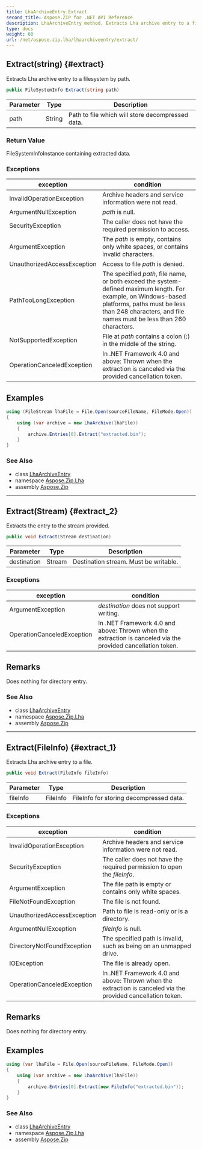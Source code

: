 ```yaml
---
title: LhaArchiveEntry.Extract
second_title: Aspose.ZIP for .NET API Reference
description: LhaArchiveEntry method. Extracts Lha archive entry to a filesystem by path
type: docs
weight: 60
url: /net/aspose.zip.lha/lhaarchiveentry/extract/
---
```

## Extract(string) {#extract}

Extracts Lha archive entry to a filesystem by path.

```csharp
public FileSystemInfo Extract(string path)
```

| Parameter | Type | Description |
| --- | --- | --- |
| path | String | Path to file which will store decompressed data. |

### Return Value

FileSystemInfoInstance containing extracted data.

### Exceptions

| exception | condition |
| --- | --- |
| InvalidOperationException | Archive headers and service information were not read. |
| ArgumentNullException | *path* is null. |
| SecurityException | The caller does not have the required permission to access. |
| ArgumentException | The *path* is empty, contains only white spaces, or contains invalid characters. |
| UnauthorizedAccessException | Access to file *path* is denied. |
| PathTooLongException | The specified *path*, file name, or both exceed the system-defined maximum length. For example, on Windows-based platforms, paths must be less than 248 characters, and file names must be less than 260 characters. |
| NotSupportedException | File at *path* contains a colon (:) in the middle of the string. |
| OperationCanceledException | In .NET Framework 4.0 and above: Thrown when the extraction is canceled via the provided cancellation token. |

## Examples

```csharp
using (FileStream lhaFile = File.Open(sourceFileName, FileMode.Open))
{
    using (var archive = new LhaArchive(lhaFile))
    {
        archive.Entries[0].Extract("extracted.bin");
    }
}
```

### See Also

* class [LhaArchiveEntry](../)
* namespace [Aspose.Zip.Lha](../../lhaarchiveentry/)
* assembly [Aspose.Zip](../../../)

---

## Extract(Stream) {#extract_2}

Extracts the entry to the stream provided.

```csharp
public void Extract(Stream destination)
```

| Parameter | Type | Description |
| --- | --- | --- |
| destination | Stream | Destination stream. Must be writable. |

### Exceptions

| exception | condition |
| --- | --- |
| ArgumentException | *destination* does not support writing. |
| OperationCanceledException | In .NET Framework 4.0 and above: Thrown when the extraction is canceled via the provided cancellation token. |

## Remarks

Does nothing for directory entry.

### See Also

* class [LhaArchiveEntry](../)
* namespace [Aspose.Zip.Lha](../../lhaarchiveentry/)
* assembly [Aspose.Zip](../../../)

---

## Extract(FileInfo) {#extract_1}

Extracts Lha archive entry to a file.

```csharp
public void Extract(FileInfo fileInfo)
```

| Parameter | Type | Description |
| --- | --- | --- |
| fileInfo | FileInfo | FileInfo for storing decompressed data. |

### Exceptions

| exception | condition |
| --- | --- |
| InvalidOperationException | Archive headers and service information were not read. |
| SecurityException | The caller does not have the required permission to open the *fileInfo*. |
| ArgumentException | The file path is empty or contains only white spaces. |
| FileNotFoundException | The file is not found. |
| UnauthorizedAccessException | Path to file is read-only or is a directory. |
| ArgumentNullException | *fileInfo* is null. |
| DirectoryNotFoundException | The specified path is invalid, such as being on an unmapped drive. |
| IOException | The file is already open. |
| OperationCanceledException | In .NET Framework 4.0 and above: Thrown when the extraction is canceled via the provided cancellation token. |

## Remarks

Does nothing for directory entry.

## Examples

```csharp
using (var lhaFile = File.Open(sourceFileName, FileMode.Open))
{
    using (var archive = new LhaArchive(lhaFile))
    {
        archive.Entries[0].Extract(new FileInfo("extracted.bin"));
    }
}
```

### See Also

* class [LhaArchiveEntry](../)
* namespace [Aspose.Zip.Lha](../../lhaarchiveentry/)
* assembly [Aspose.Zip](../../../)


